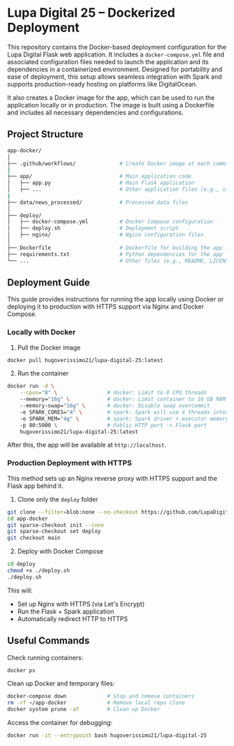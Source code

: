 # Lupa Digital 25 – Dockerized Deployment

This repository contains the Docker-based deployment configuration for the Lupa Digital Flask web application. It includes a `docker-compose.yml` file and associated configuration files needed to launch the application and its dependencies in a containerized environment. Designed for portability and ease of deployment, this setup allows seamless integration with Spark and supports production-ready hosting on platforms like DigitalOcean.

It also creates a Docker image for the app, which can be used to run the application locally or in production. The image is built using a Dockerfile and includes all necessary dependencies and configurations.

## Project Structure

```bash
app-docker/
│
├── .github/workflows/              # Create Docker image at each commit
|
├── app/                            # Main application code
│   ├── app.py                      # Main Flask application
│   ├── ...                         # Other application files (e.g., static, templates)
|
├── data/news_processed/            # Processed data files
│
├── deploy/
│   ├── docker-compose.yml          # Docker Compose configuration
│   ├── deploy.sh                   # Deployment script
│   ├── nginx/                      # Nginx configuration files
│
├── Dockerfile                      # Dockerfile for building the app image
├── requirements.txt                # Python dependencies for the app
└── ...                             # Other files (e.g., README, LICENSE)
```


## Deployment Guide

This guide provides instructions for running the app locally using Docker or deploying it to production with HTTPS support via Nginx and Docker Compose.

### Locally with Docker

1. Pull the Docker image
```bash
docker pull hugoverissimo21/lupa-digital-25:latest
```

2. Run the container
```bash
docker run -d \
    --cpus="8" \                # docker: Limit to 8 CPU threads
    --memory="16g" \            # docker: Limit container to 16 GB RAM
    --memory-swap="16g" \       # docker: Disable swap overcommit
    -e SPARK_CORES="4" \        # spark: Spark will use 4 threads internally
    -e SPARK_MEM="4g" \         # spark: Spark driver + executor memory = 4 GB
    -p 80:5000 \                # Public HTTP port -> Flask port
    hugoverissimo21/lupa-digital-25:latest
```

After this, the app will be available at `http://localhost`.

### Production Deployment with HTTPS

This method sets up an Nginx reverse proxy with HTTPS support and the Flask app behind it.

1. Clone only the `deploy` folder
```bash
git clone --filter=blob:none --no-checkout https://github.com/LupaDigital25/app-docker.git
cd app-docker
git sparse-checkout init --cone
git sparse-checkout set deploy
git checkout main
```

2. Deploy with Docker Compose
```bash
cd deploy
chmod +x ./deploy.sh
./deploy.sh
```

This will:
- Set up Nginx with HTTPS (via Let's Encrypt)
- Run the Flask + Spark application
- Automatically redirect HTTP to HTTPS


## Useful Commands

Check running containers:

```bash
docker ps
```

Clean up Docker and temporary files:

```bash
docker-compose down             # Stop and remove containers
rm -rf ~/app-docker             # Remove local repo clone
docker system prune -af         # Clean up Docker
```

Access the container for debugging:

```bash
docker run -it --entrypoint bash hugoverissimo21/lupa-digital-25
```